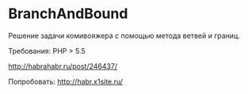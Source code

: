BranchAndBound
==============

Решение задачи комивояжера с помощью метода ветвей и границ.

Требования: PHP > 5.5

http://habrahabr.ru/post/246437/

Попробовать: http://habr.x1site.ru/
